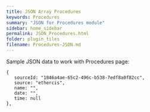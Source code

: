```yaml
---
title: JSON Array Procedures
keywords: Procedures
summary: "JSON for Procedures module"
sidebar: home_sidebar
permalink: JSON_Procedures.html
folder: plugin_tiles
filename: Procedures-JSON.md
---
```

Sample JSON data to work with Procedures page: 
```
{
   sourceId: "1846a4ae-65c2-496c-b538-7edf8a0f82cc",
   source: "ethercis",
   name: "",
   date: "",
   time: null
},
```
